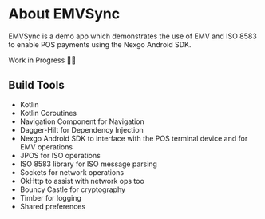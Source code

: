 # About EMVSync
EMVSync is a demo app which demonstrates the use of EMV and ISO 8583 to enable POS payments using the Nexgo Android SDK.

Work in Progress 🚧🚧

## Build Tools
* Kotlin
* Kotlin Coroutines
* Navigation Component for Navigation
* Dagger-Hilt for Dependency Injection
* Nexgo Android SDK to interface with the POS terminal device and for EMV operations
* JPOS for ISO operations
* ISO 8583 library for ISO message parsing
* Sockets for network operations
* OkHttp to assist with network ops too
* Bouncy Castle for cryptography
* Timber for logging
* Shared preferences

